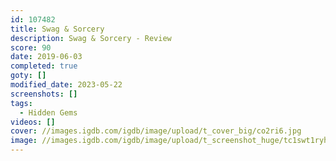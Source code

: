 ```yaml
---
id: 107482
title: Swag & Sorcery
description: Swag & Sorcery - Review
score: 90
date: 2019-06-03
completed: true
goty: []
modified_date: 2023-05-22
screenshots: []
tags:
  - Hidden Gems
videos: []
cover: //images.igdb.com/igdb/image/upload/t_cover_big/co2ri6.jpg
image: //images.igdb.com/igdb/image/upload/t_screenshot_huge/tc1swt1ryhkprlj2vesr.jpg
---
```

